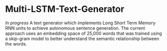 # Multi-LSTM-Text-Generator
*In progress* A text generator which implements Long Short Term Memory RNN units to achieve autonomous sentence generation. The current approach uses an embedding space of 25,000 words that was trained using a skip-gram model to better understand the semantic relationship between the words. 
